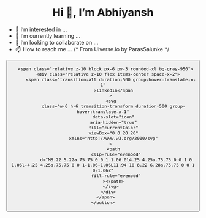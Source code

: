 <img align="" src="" alt="">

<h1 align="center">Hi 👋, I’m Abhiyansh</h1>



- 👀 I’m interested in ...
- 🌱 I’m currently learning ...
- 💞️ I’m looking to collaborate on ...
- 📫 How to reach me ...
/* From Uiverse.io by ParasSalunke */ 
<div class="flex items-center justify-center h-screen">
  <div class="relative group">
    <button
      class="relative inline-block p-px font-semibold leading-6 text-white bg-gray-800 shadow-2xl cursor-pointer rounded-xl shadow-zinc-900 transition-transform duration-300 ease-in-out hover:scale-105 active:scale-95"
    >
      <span
        class="absolute inset-0 rounded-xl bg-gradient-to-r from-teal-400 via-blue-500 to-purple-500 p-[2px] opacity-0 transition-opacity duration-500 group-hover:opacity-100"
      ></span>

      <span class="relative z-10 block px-6 py-3 rounded-xl bg-gray-950">
        <div class="relative z-10 flex items-center space-x-2">
          <span class="transition-all duration-500 group-hover:translate-x-1"
            >linkedin</span
          >
          <svg
            class="w-6 h-6 transition-transform duration-500 group-hover:translate-x-1"
            data-slot="icon"
            aria-hidden="true"
            fill="currentColor"
            viewBox="0 0 20 20"
            xmlns="http://www.w3.org/2000/svg"
          >
            <path
              clip-rule="evenodd"
              d="M8.22 5.22a.75.75 0 0 1 1.06 0l4.25 4.25a.75.75 0 0 1 0 1.06l-4.25 4.25a.75.75 0 0 1-1.06-1.06L11.94 10 8.22 6.28a.75.75 0 0 1 0-1.06Z"
              fill-rule="evenodd"
            ></path>
          </svg>
        </div>
      </span>
    </button>
  </div>
</div>
<!---
abhiyanshh27/abhiyanshh27 is a ✨ special ✨ repository because its `README.md` (this file) appears on your GitHub profile.
You can click the Preview link to take a look at your changes.
--->
  
   
